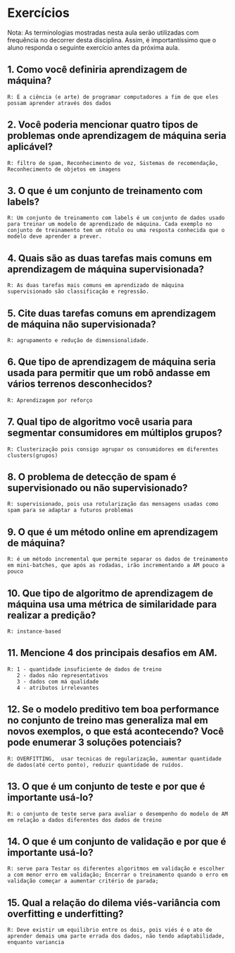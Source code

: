 # **Exercícios**
Nota: As terminologias mostradas nesta aula serão utilizadas com frequência no decorrer desta disciplina. Assim, é importantíssimo que o aluno responda o seguinte exercício antes da próxima aula.

## **1. Como você definiria aprendizagem de máquina?**
	
	R: É a ciência (e arte) de programar computadores a fim de que eles possam aprender através dos dados


## **2. Você poderia mencionar quatro tipos de problemas onde aprendizagem de máquina seria aplicável?**
	
	R: filtro de spam, Reconhecimento de voz, Sistemas de recomendação, Reconhecimento de objetos em imagens

## **3. O que é um conjunto de treinamento com labels?**
	
	R: Um conjunto de treinamento com labels é um conjunto de dados usado para treinar um modelo de aprendizado de máquina. Cada exemplo no conjunto de treinamento tem um rótulo ou uma resposta conhecida que o modelo deve aprender a prever.

## **4. Quais são as duas tarefas mais comuns em aprendizagem de máquina supervisionada?**
	
	R: As duas tarefas mais comuns em aprendizado de máquina supervisionado são classificação e regressão.

## **5. Cite duas tarefas comuns em aprendizagem de máquina não supervisionada?**
	
	R: agrupamento e redução de dimensionalidade.

## **6. Que tipo de aprendizagem de máquina seria usada para permitir que um robô andasse em vários terrenos desconhecidos?**
	
	R: Aprendizagem por reforço

## **7. Qual tipo de algoritmo você usaria para segmentar consumidores em múltiplos grupos?**
	
	R: Clusterização pois consigo agrupar os consumidores em diferentes clusters(grupos)

## **8. O problema de detecção de spam é supervisionado ou não supervisionado?**
	
	R: supervisionado, pois usa rotularização das mensagens usadas como spam para se adaptar a futuros problemas

## **9. O que é um método online em aprendizagem de máquina?**
	
	R: é um método incremental que permite separar os dados de treinamento em mini-batches, que após as rodadas, irão incrementando a AM pouco a pouco

## **10. Que tipo de algoritmo de aprendizagem de máquina usa uma métrica de similaridade para realizar a predição?**
	
	R: instance-based

## **11. Mencione 4 dos principais desafios em AM.**
	
	R: 1 - quantidade insuficiente de dados de treino
	   2 - dados não representativos
	   3 - dados com má qualidade
	   4 - atributos irrelevantes

## **12. Se o modelo preditivo tem boa performance no conjunto de treino mas generaliza mal em novos exemplos, o que está acontecendo? Você pode enumerar 3 soluções potenciais?**
	
	R: OVERFITTING,  usar tecnicas de regularização, aumentar quantidade de dados(até certo ponto), reduzir quantidade de ruídos.


## **13. O que é um conjunto de teste e por que é importante usá-lo?**
	
	R: o conjunto de teste serve para avaliar o desempenho do modelo de AM em relação a dados diferentes dos dados de treino

## **14. O que é um conjunto de validação e por que é importante usá-lo?**
	
	R: serve para Testar os diferentes algoritmos em validação e escolher a com menor erro em validação; Encerrar o treinamento quando o erro em validação começar a aumentar critério de parada;


## **15. Qual a relação do dilema viés-variância com overfitting e underfitting?**
	
	R: Deve existir um equilibrio entre os dois, pois viés é o ato de aprender demais uma parte errada dos dados, não tendo adaptabilidade, enquanto variancia
